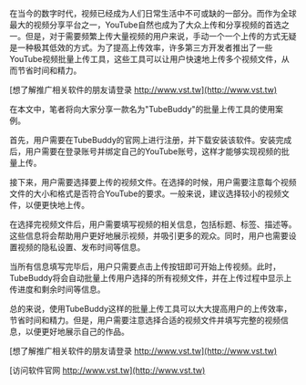 在当今的数字时代，视频已经成为人们日常生活中不可或缺的一部分。而作为全球最大的视频分享平台之一，YouTube自然也成为了大众上传和分享视频的首选之一。但是，对于需要频繁上传大量视频的用户来说，手动一个一个上传的方式无疑是一种极其低效的方式。为了提高上传效率，许多第三方开发者推出了一些YouTube视频批量上传工具，这些工具可以让用户快速地上传多个视频文件，从而节省时间和精力。

[想了解推广相关软件的朋友请登录 http://www.vst.tw](http://www.vst.tw)

在本文中，笔者将向大家分享一款名为"TubeBuddy"的批量上传工具的使用案例。

首先，用户需要在TubeBuddy的官网上进行注册，并下载安装该软件。安装完成后，用户需要在登录账号并绑定自己的YouTube账号，这样才能够实现视频的批量上传。

接下来，用户需要选择要上传的视频文件。在选择的时候，用户需要注意每个视频文件的大小和格式是否符合YouTube的要求。一般来说，建议选择较小的视频文件，以便更快地上传。

在选择完视频文件后，用户需要填写视频的相关信息，包括标题、标签、描述等。这些信息将会帮助用户更好地展示视频，并吸引更多的观众。同时，用户也需要设置视频的隐私设置、发布时间等信息。

当所有信息填写完毕后，用户只需要点击上传按钮即可开始上传视频。此时，TubeBuddy将会自动批量上传用户选择的所有视频文件，并在上传过程中显示上传进度和剩余时间等信息。

总的来说，使用TubeBuddy这样的批量上传工具可以大大提高用户的上传效率，节省时间和精力。但是，用户需要注意选择合适的视频文件并填写完整的视频信息，以便更好地展示自己的作品。

[想了解推广相关软件的朋友请登录 http://www.vst.tw](http://www.vst.tw)


[访问软件官网 http://www.vst.tw](http://www.vst.tw)
